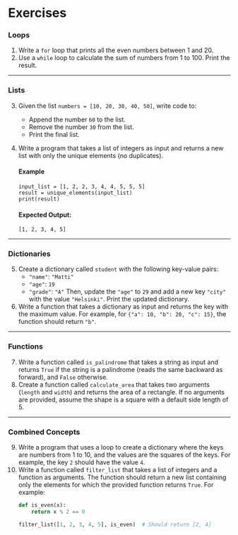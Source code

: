 # Exercises

### **Loops**
1. Write a `for` loop that prints all the even numbers between 1 and 20.
2. Use a `while` loop to calculate the sum of numbers from 1 to 100. Print the result.

---

### **Lists**
3. Given the list `numbers = [10, 20, 30, 40, 50]`, write code to:
   - Append the number `60` to the list.
   - Remove the number `30` from the list.
   - Print the final list.
4. Write a program that takes a list of integers as input and returns a new list with only the unique elements (no duplicates).
    #### Example 
    ```
    input_list = [1, 2, 2, 3, 4, 4, 5, 5, 5]
    result = unique_elements(input_list)
    print(result)
    ```

    #### **Expected Output:**
    ```
    [1, 2, 3, 4, 5]
    ```

---

### **Dictionaries**
5. Create a dictionary called `student` with the following key-value pairs:
   - `"name"`: `"Matti"`
   - `"age"`: `19`
   - `"grade"`: `"A"`
   Then, update the `"age"` to `29` and add a new key `"city"` with the value `"Helsinki"`. Print the updated dictionary.
6. Write a function that takes a dictionary as input and returns the key with the maximum value. For example, for `{"a": 10, "b": 20, "c": 15}`, the function should return `"b"`.

---

### **Functions**
7. Write a function called `is_palindrome` that takes a string as input and returns `True` if the string is a palindrome (reads the same backward as forward), and `False` otherwise.
8. Create a function called `calculate_area` that takes two arguments (`length` and `width`) and returns the area of a rectangle. If no arguments are provided, assume the shape is a square with a default side length of 5.

---

### **Combined Concepts**
9. Write a program that uses a loop to create a dictionary where the keys are numbers from 1 to 10, and the values are the squares of the keys. For example, the key `2` should have the value `4`.
10. Write a function called `filter_list` that takes a list of integers and a function as arguments. The function should return a new list containing only the elements for which the provided function returns `True`. For example:
    ```python
    def is_even(x):
        return x % 2 == 0

    filter_list([1, 2, 3, 4, 5], is_even)  # Should return [2, 4]
    ```







